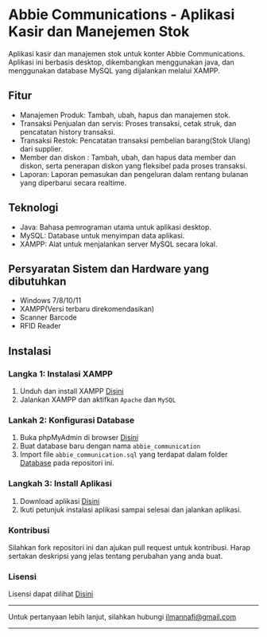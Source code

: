 # Abbie Communications - Aplikasi Kasir dan Manejemen Stok
Aplikasi kasir dan manajemen stok untuk konter Abbie Communications. Aplikasi ini berbasis desktop, dikembangkan menggunakan java, dan menggunakan database MySQL yang dijalankan melalui XAMPP.

## Fitur
- Manajemen Produk: Tambah, ubah, hapus dan manajemen stok.
- Transaksi Penjualan dan servis: Proses transaksi, cetak struk, dan pencatatan history transaksi.
- Transaksi Restok: Pencatatan transaksi pembelian barang(Stok Ulang) dari supplier.
- Member dan diskon : Tambah, ubah, dan hapus data member dan diskon, serta penerapan diskon yang fleksibel pada proses transaksi.
- Laporan: Laporan pemasukan dan pengeluran dalam rentang bulanan yang diperbarui secara realtime.

## Teknologi
- Java: Bahasa pemrograman utama untuk aplikasi desktop.
- MySQL: Database untuk menyimpan data aplikasi.
- XAMPP: Alat untuk menjalankan server MySQL secara lokal.

## Persyaratan Sistem dan Hardware yang dibutuhkan
- Windows 7/8/10/11
- XAMPP(Versi terbaru direkomendasikan)
- Scanner Barcode
- RFID Reader

## Instalasi
### Langka 1: Instalasi XAMPP
1. Unduh dan install XAMPP [Disini](https://www.apachefriends.org/download.html)
2. Jalankan XAMPP dan aktifkan `Apache` dan `MySQL`
### Lankah 2: Konfigurasi Database
1. Buka phpMyAdmin di browser [Disini](http://localhost/phpmyadmin)
2. Buat database baru dengan nama `abbie_communication`
3. Import file `abbie_communication.sql` yang terdapat dalam folder [Database](Database) pada repositori ini.
### Langkah 3: Install Aplikasi
1. Download aplikasi [Disini](https://drive.google.com/file/d/17rGqJ6SWfmGpsQx5sbKD9lqrTftUyOIS/view?usp=sharing)
2. Ikuti petunjuk instalasi aplikasi sampai selesai dan jalankan aplikasi.
### Kontribusi
Silahkan fork repositori ini dan ajukan pull request untuk kontribusi. Harap sertakan deskripsi yang jelas tentang perubahan yang anda buat.
### Lisensi
Lisensi dapat dilihat [Disini](license.txt)

---
Untuk pertanyaan lebih lanjut, silahkan hubungi [ilmannafi@gmail.com](mailto:ilmannafi04@gmail.com)

---

